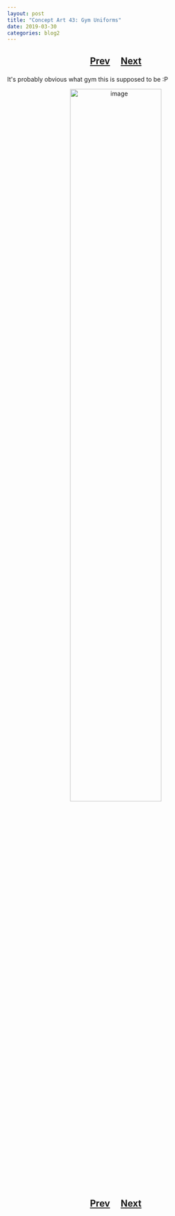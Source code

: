 ```yaml
---
layout: post
title: "Concept Art 43: Gym Uniforms"
date: 2019-03-30
categories: blog2
---
```


<h2>
  <p style="text-align:center;">
    <a href="/wingsofthechorus/archive/2019/03/25/conceptart42">Prev</a>
    &nbsp;&nbsp;&nbsp;
    <a href="/wingsofthechorus/archive/">Next</a>
  </p>
</h2>

It's probably obvious what gym this is supposed to be :P

<p style="text-align:center;">
  <img src="/wingsofthechorus/images/conceptart/ca43.png" width="65%" alt="image"/>
</p>

<h2>
  <p style="text-align:center;">
    <a href="/wingsofthechorus/archive/2019/03/25/conceptart42">Prev</a>
    &nbsp;&nbsp;&nbsp;
    <a href="/wingsofthechorus/archive/">Next</a>
  </p>
</h2>
